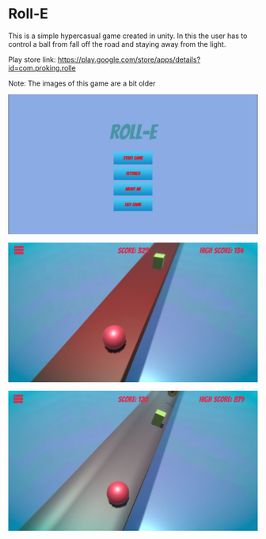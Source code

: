 # Roll-E

This is a simple hypercasual game created in unity. 
In this the user has to control a ball from fall off the road and staying away from the light.

Play store link: https://play.google.com/store/apps/details?id=com.proking.rolle

Note: The images of this game are a bit older

![](Images/img1.JPG)

![](Images/roll12.JPG)

![](Images/img.JPG)
